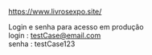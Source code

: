 https://www.livrosexpo.site/


Login e senha para acesso em produção <br/>
login : testCase@email.com <br/>
senha : testCase123
